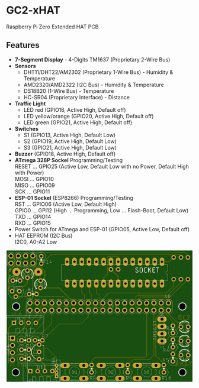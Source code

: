 # GC2-xHAT
Raspberry Pi Zero Extended HAT PCB

## Features

- **7-Segment Display** - 4-Digits TM1637 (Proprietary 2-Wire Bus)
- **Sensors**
	 - DHT11/DHT22/AM2302 (Proprietary 1-Wire Bus) - Humidity & Temperature
	 - AMD2320/AMD2322 (I2C Bus) - Humidity & Temperature
	 - DS18B20 (1-Wire Bus) - Temperature
	 - HC-SR04 (Proprietary Interface) - Distance
- **Traffic Light** 
	 - LED red (GPIO16, Active High, Default off)
	 - LED yellow/orange (GPIO20, Active High, Default off)
	 - LED green (GPIO21, Active High, Default off)
- **Switches** 
 	 - S1 (GPIO13, Active High, Default Low)
	 - S2 (GPIO19, Active High, Default Low)
	 - S3 (GPIO21, Active High, Default Low)
- **Buzzer** (GPIO18, Active High, Default off) 
- **ATmega 328P Sockel** Programming/Testing  
  RESET ... GPIO25 (Active Low, Default Low with no Power, Default High with Power)  
  MOSI  ... GPIO10  
  MISO  ... GPIO09  
  SCK   ... GPIO11  
- **ESP-01 Sockel** (ESP8266) Programming/Testing  
  RST ... GPIO06 (Active Low, Default High)  
  GPIO0  ... GPI12 (High ... Programming, Low ... Flash-Boot, Default Low)  
  TXD  ... GPIO14  
  RXD  ... GPIO15  
- Power Switch for ATmega and ESP-01 (GPIO05, Active Low, Default off)
- HAT EEPROM (I2C Bus)  
	 I2C0, A0-A2 Low

![PCB Top](https://github.com/GrazerComputerClub/GC2-xHAT/raw/master/GC2-xHATv1.0.png)

